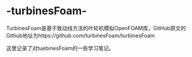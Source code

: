 # -turbinesFoam-

TurbinesFoam是基于致动线方法的叶轮机模拟OpenFOAM库，GitHub原文的Github地址为https://github.com/turbinesFoam/turbinesFoam


这里记录了对tuebinesFoam的一些学习笔记。
